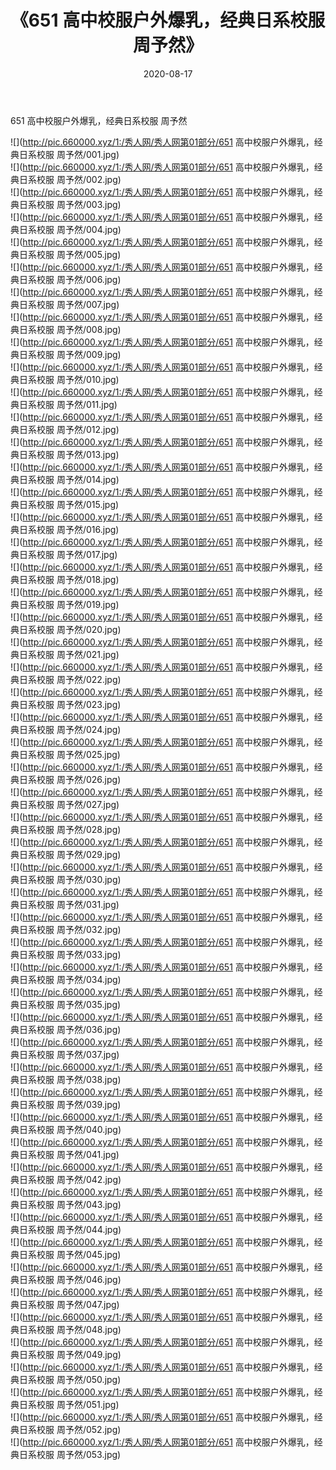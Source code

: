 ﻿---
layout: post
title:  《651 高中校服户外爆乳，经典日系校服 周予然》
date:   2020-08-17
img: http://pic.660000.xyz/1:/秀人网/秀人网第01部分/651 高中校服户外爆乳，经典日系校服 周予然/000.jpg
categories: [美女, 清纯, 唯美]
---

651 高中校服户外爆乳，经典日系校服 周予然

  ![](http://pic.660000.xyz/1:/秀人网/秀人网第01部分/651 高中校服户外爆乳，经典日系校服 周予然/001.jpg) <br> ![](http://pic.660000.xyz/1:/秀人网/秀人网第01部分/651 高中校服户外爆乳，经典日系校服 周予然/002.jpg) <br> ![](http://pic.660000.xyz/1:/秀人网/秀人网第01部分/651 高中校服户外爆乳，经典日系校服 周予然/003.jpg) <br> ![](http://pic.660000.xyz/1:/秀人网/秀人网第01部分/651 高中校服户外爆乳，经典日系校服 周予然/004.jpg) <br> ![](http://pic.660000.xyz/1:/秀人网/秀人网第01部分/651 高中校服户外爆乳，经典日系校服 周予然/005.jpg) <br> ![](http://pic.660000.xyz/1:/秀人网/秀人网第01部分/651 高中校服户外爆乳，经典日系校服 周予然/006.jpg) <br> ![](http://pic.660000.xyz/1:/秀人网/秀人网第01部分/651 高中校服户外爆乳，经典日系校服 周予然/007.jpg) <br> ![](http://pic.660000.xyz/1:/秀人网/秀人网第01部分/651 高中校服户外爆乳，经典日系校服 周予然/008.jpg) <br> ![](http://pic.660000.xyz/1:/秀人网/秀人网第01部分/651 高中校服户外爆乳，经典日系校服 周予然/009.jpg) <br> ![](http://pic.660000.xyz/1:/秀人网/秀人网第01部分/651 高中校服户外爆乳，经典日系校服 周予然/010.jpg) <br> ![](http://pic.660000.xyz/1:/秀人网/秀人网第01部分/651 高中校服户外爆乳，经典日系校服 周予然/011.jpg) <br> ![](http://pic.660000.xyz/1:/秀人网/秀人网第01部分/651 高中校服户外爆乳，经典日系校服 周予然/012.jpg) <br> ![](http://pic.660000.xyz/1:/秀人网/秀人网第01部分/651 高中校服户外爆乳，经典日系校服 周予然/013.jpg) <br> ![](http://pic.660000.xyz/1:/秀人网/秀人网第01部分/651 高中校服户外爆乳，经典日系校服 周予然/014.jpg) <br> ![](http://pic.660000.xyz/1:/秀人网/秀人网第01部分/651 高中校服户外爆乳，经典日系校服 周予然/015.jpg) <br> ![](http://pic.660000.xyz/1:/秀人网/秀人网第01部分/651 高中校服户外爆乳，经典日系校服 周予然/016.jpg) <br> ![](http://pic.660000.xyz/1:/秀人网/秀人网第01部分/651 高中校服户外爆乳，经典日系校服 周予然/017.jpg) <br> ![](http://pic.660000.xyz/1:/秀人网/秀人网第01部分/651 高中校服户外爆乳，经典日系校服 周予然/018.jpg) <br> ![](http://pic.660000.xyz/1:/秀人网/秀人网第01部分/651 高中校服户外爆乳，经典日系校服 周予然/019.jpg) <br> ![](http://pic.660000.xyz/1:/秀人网/秀人网第01部分/651 高中校服户外爆乳，经典日系校服 周予然/020.jpg) <br> ![](http://pic.660000.xyz/1:/秀人网/秀人网第01部分/651 高中校服户外爆乳，经典日系校服 周予然/021.jpg) <br> ![](http://pic.660000.xyz/1:/秀人网/秀人网第01部分/651 高中校服户外爆乳，经典日系校服 周予然/022.jpg) <br> ![](http://pic.660000.xyz/1:/秀人网/秀人网第01部分/651 高中校服户外爆乳，经典日系校服 周予然/023.jpg) <br> ![](http://pic.660000.xyz/1:/秀人网/秀人网第01部分/651 高中校服户外爆乳，经典日系校服 周予然/024.jpg) <br> ![](http://pic.660000.xyz/1:/秀人网/秀人网第01部分/651 高中校服户外爆乳，经典日系校服 周予然/025.jpg) <br> ![](http://pic.660000.xyz/1:/秀人网/秀人网第01部分/651 高中校服户外爆乳，经典日系校服 周予然/026.jpg) <br> ![](http://pic.660000.xyz/1:/秀人网/秀人网第01部分/651 高中校服户外爆乳，经典日系校服 周予然/027.jpg) <br> ![](http://pic.660000.xyz/1:/秀人网/秀人网第01部分/651 高中校服户外爆乳，经典日系校服 周予然/028.jpg) <br> ![](http://pic.660000.xyz/1:/秀人网/秀人网第01部分/651 高中校服户外爆乳，经典日系校服 周予然/029.jpg) <br> ![](http://pic.660000.xyz/1:/秀人网/秀人网第01部分/651 高中校服户外爆乳，经典日系校服 周予然/030.jpg) <br> ![](http://pic.660000.xyz/1:/秀人网/秀人网第01部分/651 高中校服户外爆乳，经典日系校服 周予然/031.jpg) <br> ![](http://pic.660000.xyz/1:/秀人网/秀人网第01部分/651 高中校服户外爆乳，经典日系校服 周予然/032.jpg) <br> ![](http://pic.660000.xyz/1:/秀人网/秀人网第01部分/651 高中校服户外爆乳，经典日系校服 周予然/033.jpg) <br> ![](http://pic.660000.xyz/1:/秀人网/秀人网第01部分/651 高中校服户外爆乳，经典日系校服 周予然/034.jpg) <br> ![](http://pic.660000.xyz/1:/秀人网/秀人网第01部分/651 高中校服户外爆乳，经典日系校服 周予然/035.jpg) <br> ![](http://pic.660000.xyz/1:/秀人网/秀人网第01部分/651 高中校服户外爆乳，经典日系校服 周予然/036.jpg) <br> ![](http://pic.660000.xyz/1:/秀人网/秀人网第01部分/651 高中校服户外爆乳，经典日系校服 周予然/037.jpg) <br> ![](http://pic.660000.xyz/1:/秀人网/秀人网第01部分/651 高中校服户外爆乳，经典日系校服 周予然/038.jpg) <br> ![](http://pic.660000.xyz/1:/秀人网/秀人网第01部分/651 高中校服户外爆乳，经典日系校服 周予然/039.jpg) <br> ![](http://pic.660000.xyz/1:/秀人网/秀人网第01部分/651 高中校服户外爆乳，经典日系校服 周予然/040.jpg) <br> ![](http://pic.660000.xyz/1:/秀人网/秀人网第01部分/651 高中校服户外爆乳，经典日系校服 周予然/041.jpg) <br> ![](http://pic.660000.xyz/1:/秀人网/秀人网第01部分/651 高中校服户外爆乳，经典日系校服 周予然/042.jpg) <br> ![](http://pic.660000.xyz/1:/秀人网/秀人网第01部分/651 高中校服户外爆乳，经典日系校服 周予然/043.jpg) <br> ![](http://pic.660000.xyz/1:/秀人网/秀人网第01部分/651 高中校服户外爆乳，经典日系校服 周予然/044.jpg) <br> ![](http://pic.660000.xyz/1:/秀人网/秀人网第01部分/651 高中校服户外爆乳，经典日系校服 周予然/045.jpg) <br> ![](http://pic.660000.xyz/1:/秀人网/秀人网第01部分/651 高中校服户外爆乳，经典日系校服 周予然/046.jpg) <br> ![](http://pic.660000.xyz/1:/秀人网/秀人网第01部分/651 高中校服户外爆乳，经典日系校服 周予然/047.jpg) <br> ![](http://pic.660000.xyz/1:/秀人网/秀人网第01部分/651 高中校服户外爆乳，经典日系校服 周予然/048.jpg) <br> ![](http://pic.660000.xyz/1:/秀人网/秀人网第01部分/651 高中校服户外爆乳，经典日系校服 周予然/049.jpg) <br> ![](http://pic.660000.xyz/1:/秀人网/秀人网第01部分/651 高中校服户外爆乳，经典日系校服 周予然/050.jpg) <br> ![](http://pic.660000.xyz/1:/秀人网/秀人网第01部分/651 高中校服户外爆乳，经典日系校服 周予然/051.jpg) <br> ![](http://pic.660000.xyz/1:/秀人网/秀人网第01部分/651 高中校服户外爆乳，经典日系校服 周予然/052.jpg) <br> ![](http://pic.660000.xyz/1:/秀人网/秀人网第01部分/651 高中校服户外爆乳，经典日系校服 周予然/053.jpg) <br>
